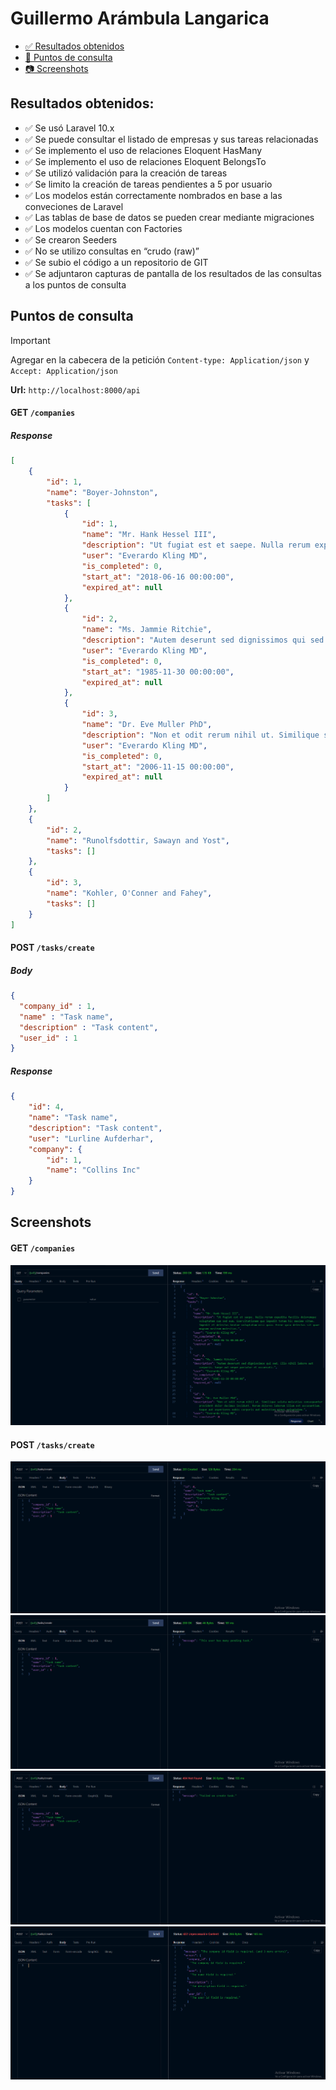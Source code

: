 # Guillermo Arámbula Langarica

- [✅ Resultados obtenidos](#resultados-obtenidos "resultados-obtenidos")
- [🔗 Puntos de consulta](#puntos-de-consulta "resultados-obtenidos")
- [📷 Screenshots](#screenshots "resultados-obtenidos")

## Resultados obtenidos:
- ✅ Se usó Laravel 10.x
- ✅ Se puede consultar el listado de empresas y sus tareas relacionadas
- ✅ Se implemento el uso de relaciones Eloquent HasMany
- ✅ Se implemento el uso de relaciones Eloquent BelongsTo
- ✅ Se utilizó validación para la creación de tareas
- ✅ Se limito la creación de tareas pendientes a 5 por usuario
- ✅ Los modelos están correctamente nombrados en base a las conveciones de Laravel
- ✅ Las tablas de base de datos se pueden crear mediante migraciones
- ✅ Los modelos cuentan con Factories
- ✅ Se crearon Seeders
- ✅ No se utilizo consultas en “crudo (raw)”
- ✅ Se subio el código a un repositorio de GIT
- ✅ Se adjuntaron capturas de pantalla de los resultados de las consultas a los puntos de consulta


## Puntos de consulta

> [!IMPORTANT]
> Agregar en la cabecera de la petición `Content-type: Application/json` y `Accept: Application/json`

**Url:** `http://localhost:8000/api`

#### GET `/companies`

##### **Response**

```json
[
    {
        "id": 1,
        "name": "Boyer-Johnston",
        "tasks": [
            {
                "id": 1,
                "name": "Mr. Hank Hessel III",
                "description": "Ut fugiat est et saepe. Nulla rerum expedita facilis doloremque voluptatem cum sed eum. Exercitationem quo impedit totam hic maxime vitae. Impedit et delectus beatae voluptatum nisi quia. Error quia delectus sit quae magnam nostrum molestias.",
                "user": "Everardo Kling MD",
                "is_completed": 0,
                "start_at": "2018-06-16 00:00:00",
                "expired_at": null
            },
            {
                "id": 2,
                "name": "Ms. Jammie Ritchie",
                "description": "Autem deserunt sed dignissimos qui sed. Illo nihil labore aut corporis. Saepe aut neque pariatur et occaecati.",
                "user": "Everardo Kling MD",
                "is_completed": 0,
                "start_at": "1985-11-30 00:00:00",
                "expired_at": null
            },
            {
                "id": 3,
                "name": "Dr. Eve Muller PhD",
                "description": "Non et odit rerum nihil ut. Similique soluta molestias consequuntur provident dolor ducimus incidunt. Rerum dolores laborum illum est accusantium. Eaque aut asperiores nobis corporis aut molestiae minus voluptatem.",
                "user": "Everardo Kling MD",
                "is_completed": 0,
                "start_at": "2006-11-15 00:00:00",
                "expired_at": null
            }
        ]
    },
    {
        "id": 2,
        "name": "Runolfsdottir, Sawayn and Yost",
        "tasks": []
    },
    {
        "id": 3,
        "name": "Kohler, O'Conner and Fahey",
        "tasks": []
    }
]
```

#### POST `/tasks/create`
##### **Body**

```json
{
  "company_id" : 1,
  "name" : "Task name",
  "description" : "Task content",
  "user_id" : 1
}
```
##### **Response**

```json
{
    "id": 4,
    "name": "Task name",
    "description": "Task content",
    "user": "Lurline Aufderhar",
    "company": {
        "id": 1,
        "name": "Collins Inc"
    }
}
```

## Screenshots

#### GET `/companies`
![alt text](image.png)

#### POST `/tasks/create`
![alt text](image-1.png)
![alt text](image-2.png)
![alt text](image-3.png)
![alt text](image-4.png)